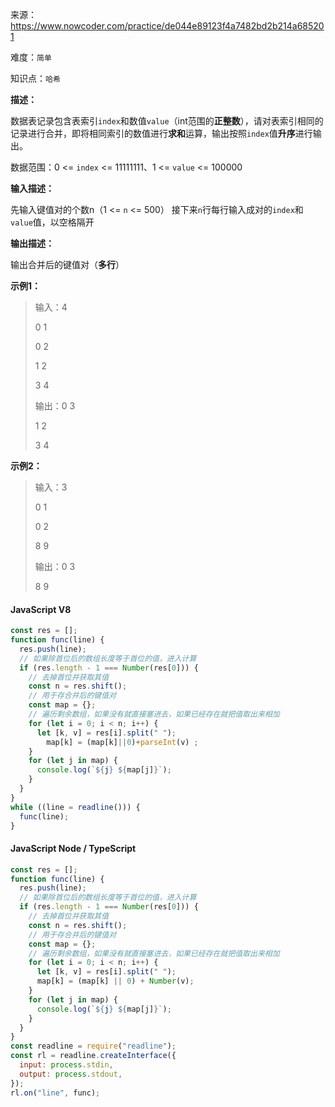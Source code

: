 来源：<https://www.nowcoder.com/practice/de044e89123f4a7482bd2b214a685201>

难度：`简单`

知识点：`哈希`

**描述：**

数据表记录包含表索引`index`和数值`value`（int范围的**正整数**），请对表索引相同的记录进行合并，即将相同索引的数值进行**求和**运算，输出按照`index`值**升序**进行输出。

数据范围：0 <= `index` <= 11111111、1 <= `value` <= 100000

**输入描述：**

先输入键值对的个数n（1 <= `n` <= 500）
接下来`n`行每行输入成对的`index`和`value`值，以空格隔开

**输出描述：**

输出合并后的键值对（**多行**）

**示例1：**

> 输入：4
>
> 0 1
>
> 0 2
>
> 1 2
>
> 3 4
>
> 输出：0 3
>
> 1 2
>
> 3 4

**示例2：**

> 输入：3
>
> 0 1
>
> 0 2
>
> 8 9
>
> 输出：0 3
>
> 8 9

<!-- tabs:start -->

#### **JavaScript V8**

```javascript
const res = [];
function func(line) {
  res.push(line);
  // 如果除首位后的数组长度等于首位的值，进入计算
  if (res.length - 1 === Number(res[0])) {
    // 去掉首位并获取其值
    const n = res.shift();
    // 用于存合并后的键值对
    const map = {};
    // 遍历剩余数组，如果没有就直接塞进去，如果已经存在就把值取出来相加
    for (let i = 0; i < n; i++) {
      let [k, v] = res[i].split(" ");
        map[k] = (map[k]||0)+parseInt(v) ;
    }
    for (let j in map) {
      console.log(`${j} ${map[j]}`);
    }
  }
}
while ((line = readline())) {
  func(line);
}
```

#### **JavaScript Node / TypeScript**

```javascript
const res = [];
function func(line) {
  res.push(line);
  // 如果除首位后的数组长度等于首位的值，进入计算
  if (res.length - 1 === Number(res[0])) {
    // 去掉首位并获取其值
    const n = res.shift();
    // 用于存合并后的键值对
    const map = {};
    // 遍历剩余数组，如果没有就直接塞进去，如果已经存在就把值取出来相加
    for (let i = 0; i < n; i++) {
      let [k, v] = res[i].split(" ");
      map[k] = (map[k] || 0) + Number(v);
    }
    for (let j in map) {
      console.log(`${j} ${map[j]}`);
    }
  }
}
const readline = require("readline");
const rl = readline.createInterface({
  input: process.stdin,
  output: process.stdout,
});
rl.on("line", func);
```

<!-- tabs:end -->
